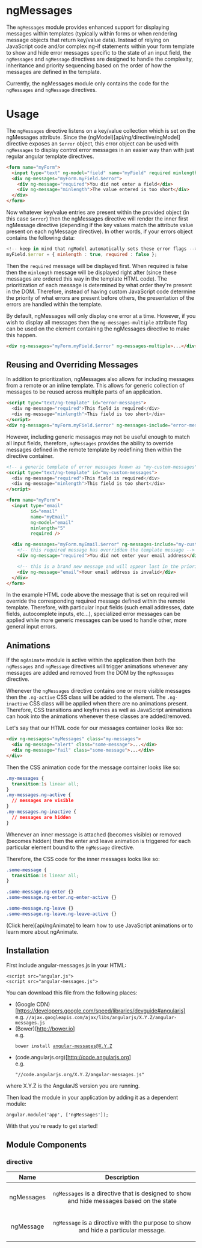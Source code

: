 
# ngMessages

The `ngMessages` module provides enhanced support for displaying messages within templates
(typically within forms or when rendering message objects that return key/value data).
Instead of relying on JavaScript code and/or complex ng-if statements within your form template to
show and hide error messages specific to the state of an input field, the `ngMessages` and
`ngMessage` directives are designed to handle the complexity, inheritance and priority
sequencing based on the order of how the messages are defined in the template.

Currently, the ngMessages module only contains the code for the `ngMessages`
and `ngMessage` directives.

# Usage
The `ngMessages` directive listens on a key/value collection which is set on the ngMessages attribute.
Since the (ngModel)[api/ng/directive/ngModel] directive exposes an `$error` object, this error object can be
used with `ngMessages` to display control error messages in an easier way than with just regular angular
template directives.

```html
<form name="myForm">
  <input type="text" ng-model="field" name="myField" required minlength="5" />
  <div ng-messages="myForm.myField.$error">
    <div ng-message="required">You did not enter a field</div>
    <div ng-message="minlength">The value entered is too short</div>
  </div>
</form>
```

Now whatever key/value entries are present within the provided object (in this case `$error`) then
the ngMessages directive will render the inner first ngMessage directive (depending if the key values
match the attribute value present on each ngMessage directive). In other words, if your errors
object contains the following data:

```javascript
<!-- keep in mind that ngModel automatically sets these error flags -->
myField.$error = { minlength : true, required : false };
```

Then the `required` message will be displayed first. When required is false then the `minlength` message
will be displayed right after (since these messages are ordered this way in the template HTML code).
The prioritization of each message is determined by what order they're present in the DOM.
Therefore, instead of having custom JavaScript code determine the priority of what errors are
present before others, the presentation of the errors are handled within the template.

By default, ngMessages will only display one error at a time. However, if you wish to display all
messages then the `ng-messages-multiple` attribute flag can be used on the element containing the
ngMessages directive to make this happen.

```html
<div ng-messages="myForm.myField.$error" ng-messages-multiple>...</div>
```

## Reusing and Overriding Messages
In addition to prioritization, ngMessages also allows for including messages from a remote or an inline
template. This allows for generic collection of messages to be reused across multiple parts of an
application.

```html
<script type="text/ng-template" id="error-messages">
  <div ng-message="required">This field is required</div>
  <div ng-message="minlength">This field is too short</div>
</script>
<div ng-messages="myForm.myField.$error" ng-messages-include="error-messages"></div>
```

However, including generic messages may not be useful enough to match all input fields, therefore,
`ngMessages` provides the ability to override messages defined in the remote template by redefining
then within the directive container.

```html
<!-- a generic template of error messages known as "my-custom-messages" -->
<script type="text/ng-template" id="my-custom-messages">
  <div ng-message="required">This field is required</div>
  <div ng-message="minlength">This field is too short</div>
</script>

<form name="myForm">
  <input type="email"
         id="email"
         name="myEmail"
         ng-model="email"
         minlength="5"
         required />

  <div ng-messages="myForm.myEmail.$error" ng-messages-include="my-custom-messages">
    <!-- this required message has overridden the template message -->
    <div ng-message="required">You did not enter your email address</div>

    <!-- this is a brand new message and will appear last in the prioritization -->
    <div ng-message="email">Your email address is invalid</div>
  </div>
</form>
```

In the example HTML code above the message that is set on required will override the corresponding
required message defined within the remote template. Therefore, with particular input fields (such
email addresses, date fields, autocomplete inputs, etc...), specialized error messages can be applied
while more generic messages can be used to handle other, more general input errors.

## Animations
If the `ngAnimate` module is active within the application then both the `ngMessages` and
`ngMessage` directives will trigger animations whenever any messages are added and removed
from the DOM by the `ngMessages` directive.

Whenever the `ngMessages` directive contains one or more visible messages then the `.ng-active` CSS
class will be added to the element. The `.ng-inactive` CSS class will be applied when there are no
animations present. Therefore, CSS transitions and keyframes as well as JavaScript animations can
hook into the animations whenever these classes are added/removed.

Let's say that our HTML code for our messages container looks like so:

```html
<div ng-messages="myMessages" class="my-messages">
  <div ng-message="alert" class="some-message">...</div>
  <div ng-message="fail" class="some-message">...</div>
</div>
```

Then the CSS animation code for the message container looks like so:

```css
.my-messages {
  transition:1s linear all;
}
.my-messages.ng-active {
  // messages are visible
}
.my-messages.ng-inactive {
  // messages are hidden
}
```

Whenever an inner message is attached (becomes visible) or removed (becomes hidden) then the enter
and leave animation is triggered for each particular element bound to the `ngMessage` directive.

Therefore, the CSS code for the inner messages looks like so:

```css
.some-message {
  transition:1s linear all;
}

.some-message.ng-enter {}
.some-message.ng-enter.ng-enter-active {}

.some-message.ng-leave {}
.some-message.ng-leave.ng-leave-active {}
```

(Click here)[api/ngAnimate] to learn how to use JavaScript animations or to learn more about ngAnimate.


## Installation

First include angular-messages.js in your HTML:

```
<script src="angular.js">
<script src="angular-messages.js">
```

You can download this file from the following places:

* (Google CDN)[https://developers.google.com/speed/libraries/devguide#angularjs]<br>e.g. <code>//ajax.googleapis.com/ajax/libs/angularjs/X.Y.Z/angular-messages.js</code>
* (Bower)[http://bower.io]<br>e.g. <pre><code>bower install angular-messages@X.Y.Z</code></pre>
* (code.angularjs.org)[http://code.angularjs.org]<br>e.g. <pre><code>&quot;//code.angularjs.org/X.Y.Z/angular-messages.js&quot;</code></pre>

where X.Y.Z is the AngularJS version you are running.

Then load the module in your application by adding it as a dependent module:

```
angular.module('app', ['ngMessages']);
```

With that you&apos;re ready to get started!




## Module Components

### directive

| Name | Description |
| :--: | :--: |
| ngMessages | <p><code>ngMessages</code> is a directive that is designed to show and hide messages based on the state</p>  |
| ngMessage | <p><code>ngMessage</code> is a directive with the purpose to show and hide a particular message.</p>  |







